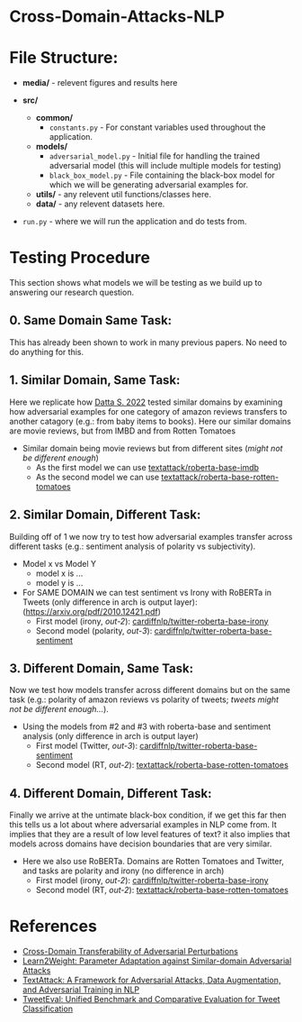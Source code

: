 # Cross-Domain-Attacks-NLP

# File Structure:

* **media/** - relevent figures and results here
* **src/**
  * **common/**
    * `constants.py` - For constant variables used throughout the application.
  * **models/**
    * `adversarial_model.py` - Initial file for handling the trained adversarial model (this will include multiple models for testing)
    * `black_box_model.py` - File containing the black-box model for which we will be generating adversarial examples for.
  * **utils/** - any relevent util functions/classes here.
  * **data/** - any relevent datasets here.


* `run.py` - where we will run the application and do tests from.


# Testing Procedure
This section shows what models we will be testing as we build up to answering our research question.
## 0. Same Domain Same Task:
This has already been shown to work in many previous papers. No need to do anything for this.

## 1. Similar Domain, Same Task:
Here we replicate how [Datta S. 2022](https://arxiv.org/abs/2205.07315) tested similar domains by examining how adversarial examples for one category of amazon reviews transfers to another catagory (e.g.: from baby items to books). Here our similar domains are movie reviews, but from IMBD and from Rotten Tomatoes
* Similar domain being movie reviews but from different sites (*might not be different enough*)
  * As the first model we can use [textattack/roberta-base-imdb](https://huggingface.co/textattack/roberta-base-imdb)
  * As the second model we can use [textattack/roberta-base-rotten-tomatoes](https://huggingface.co/textattack/roberta-base-rotten-tomatoes)

## 2. Similar Domain, Different Task:
Building off of 1 we now try to test how adversarial examples transfer across different tasks (e.g.: sentiment analysis of polarity vs subjectivity).
* Model x vs Model Y
  * model x is ...
  * model y is ...
* For SAME DOMAIN we can test sentiment vs Irony with RoBERTa in Tweets (only difference in arch is output layer): (https://arxiv.org/pdf/2010.12421.pdf)
  * First model (irony, *out-2*): [cardiffnlp/twitter-roberta-base-irony](https://huggingface.co/cardiffnlp/twitter-roberta-base-irony)
  * Second model (polarity, *out-3*): [cardiffnlp/twitter-roberta-base-sentiment](https://huggingface.co/cardiffnlp/twitter-roberta-base-sentiment)

## 3. Different Domain, Same Task:
Now we test how models transfer across different domains but on the same task (e.g.: polarity of amazon reviews vs polarity of tweets; *tweets might not be different enough...*).
* Using the models from #2 and #3 with roberta-base and sentiment analysis (only difference in arch is output layer)
  * First model (Twitter, *out-3*): [cardiffnlp/twitter-roberta-base-sentiment](https://huggingface.co/cardiffnlp/twitter-roberta-base-sentiment)
  * Second model (RT, *out-2*): [textattack/roberta-base-rotten-tomatoes](https://huggingface.co/textattack/roberta-base-rotten-tomatoes)

## 4. Different Domain, Different Task:
Finally we arrive at the untimate black-box condition, if we get this far then this tells us a lot about where adversarial examples in NLP come from. It implies that they are a result of low level features of text? it also implies that models across domains have decision boundaries that are very similar.
* Here we also use RoBERTa. Domains are Rotten Tomatoes and Twitter, and tasks are polarity and irony (no difference in arch)
  * First model (irony, *out-2*): [cardiffnlp/twitter-roberta-base-irony](https://huggingface.co/cardiffnlp/twitter-roberta-base-irony)
  * Second model (RT, *out-2*): [textattack/roberta-base-rotten-tomatoes](https://huggingface.co/textattack/roberta-base-rotten-tomatoes)

# References
- [Cross-Domain Transferability of Adversarial Perturbations](https://arxiv.org/abs/1905.11736)
- [Learn2Weight: Parameter Adaptation against Similar-domain Adversarial Attacks](https://arxiv.org/abs/2205.07315)
- [TextAttack: A Framework for Adversarial Attacks, Data Augmentation, and Adversarial Training in NLP](https://arxiv.org/abs/2005.05909)
- [TweetEval: Unified Benchmark and Comparative Evaluation for Tweet Classification](https://arxiv.org/abs/2010.12421)
